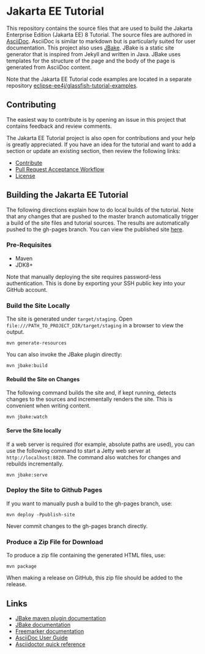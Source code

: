 # Jakarta EE Tutorial

This repository contains the source files that are used to build the
Jakarta Enterprise Edition (Jakarta EE) 8 Tutorial. The source files
are authored in [AsciiDoc](http://asciidoc.org/).  AsciiDoc is similar
to markdown but is particularly suited for user documentation.  This
project also uses [JBake](http://jbake.org/). JBake is a static site
generator that is inspired from Jekyll and written in Java.  JBake uses
templates for the structure of the page and the body of the page is
generated from AsciiDoc content.

Note that the Jakarta EE Tutorial code examples are located in a
separate repository
[eclipse-ee4j/glassfish-tutorial-examples](https://github.com/eclipse-ee4j/glassfish-tutorial-examples).

## Contributing
The easiest way to contribute is by opening an issue in this project
that contains feedback and review comments.

The Jakarta EE Tutorial project is also open for contributions and your
help is greatly appreciated. If you have an idea for the tutorial and
want to add a section or update an existing section, then review the
following links:

* [Contribute](CONTRIBUTING.md)
* [Pull Request Acceptance Workflow](src/main/jbake/assets/pr_doc_workflow.md)
* [License](LICENSE.md)

## Building the Jakarta EE Tutorial

The following directions explain how to do local builds of the
tutorial. Note that any changes that are pushed to the master branch
automatically trigger a build of the site files and tutorial sources.
The results are automatically pushed to the gh-pages branch. You can
view the published site
[here](https://eclipse-ee4j.github.io/glassfish-tutorial).

### Pre-Requisites

- Maven
- JDK8+

Note that manually deploying the site requires password-less
authentication. This is done by exporting your SSH public key into your
GitHub account.

### Build the Site Locally

The site is generated under `target/staging`. Open
`file:///PATH_TO_PROJECT_DIR/target/staging` in a browser to view the
output.

```
mvn generate-resources
```

You can also invoke the JBake plugin directly:

```
mvn jbake:build
```

#### Rebuild the Site on Changes

The following command builds the site and, if kept running, detects
changes to the sources and incrementally renders the site. This is
convenient when writing content.

```
mvn jbake:watch
```

#### Serve the Site locally

If a web server is required (for example, absolute paths are used), you
can use the following command to start a Jetty web server at
`http://localhost:8820`. The command also watches for changes and
rebuilds incrementally.

```
mvn jbake:serve
```


### Deploy the Site to Github Pages

If you want to manually push a build to the gh-pages branch, use:

```
mvn deploy -Ppublish-site
```
Never commit changes to the gh-pages branch directly.

### Produce a Zip File for Download

To produce a zip file containing the generated HTML files, use:

```
mvn package
```

When making a release on GitHub, this zip file should be added to the release.

## Links

- [JBake maven plugin documentation](https://github.com/Blazebit/jbake-maven-plugin)
- [JBake documentation](http://jbake.org/docs/2.5.1)
- [Freemarker documentation](http://freemarker.org/docs)
- [AsciiDoc User Guide](http://asciidoc.org/userguide.html)
- [Asciidoctor quick reference](http://asciidoctor.org/docs/asciidoc-syntax-quick-reference)
